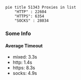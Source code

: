 
```mermaid
pie title 51343 Proxies in list
    "HTTP" : 22604
    "HTTPS": 6354
    "SOCKS" : 28034
```

### Some Info
#### Average Timeout

- mixed: 3.3s
- http: 1.4s
- https: 8.3s
- socks: 4.9s